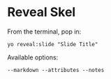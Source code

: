 
# Reveal Skel

From the terminal, pop in:

  ```yo reveal:slide "Slide Title"```

Available options:

 ```--markdown --attributes --notes```
